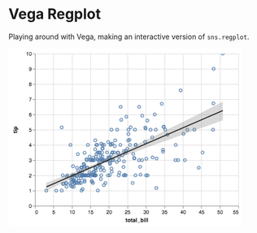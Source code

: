 # Vega Regplot

Playing around with Vega, making an interactive version of ```sns.regplot```.

![vega](vega.png)
